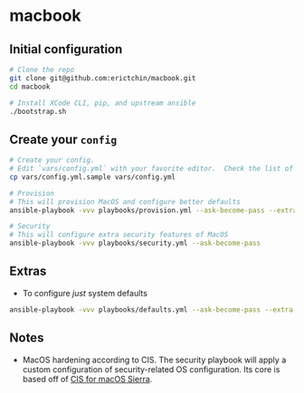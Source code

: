 # macbook

## Initial configuration

```bash
# Clone the repo
git clone git@github.com:erictchin/macbook.git
cd macbook

# Install XCode CLI, pip, and upstream ansible
./bootstrap.sh
```

## Create your `config`

```bash
# Create your config.
# Edit `vars/config.yml` with your favorite editor.  Check the list of applications to be installed.
cp vars/config.yml.sample vars/config.yml

# Provision
# This will provision MacOS and configure better defaults
ansible-playbook -vvv playbooks/provision.yml --ask-become-pass --extra-vars=@vars/config.yml

# Security
# This will configure extra security features of MacOS
ansible-playbook -vvv playbooks/security.yml --ask-become-pass
```

## Extras

* To configure *just* system defaults

```bash
ansible-playbook -vvv playbooks/defaults.yml --ask-become-pass --extra-vars=@vars/config.yml
```

## Notes

* MacOS hardening according to CIS. The security playbook will apply a custom configuration of security-related OS configuration.  Its core is based off of [CIS for macOS Sierra](https://github.com/jamfprofessionalservices/CIS-for-macOS-Sierra-CP).
